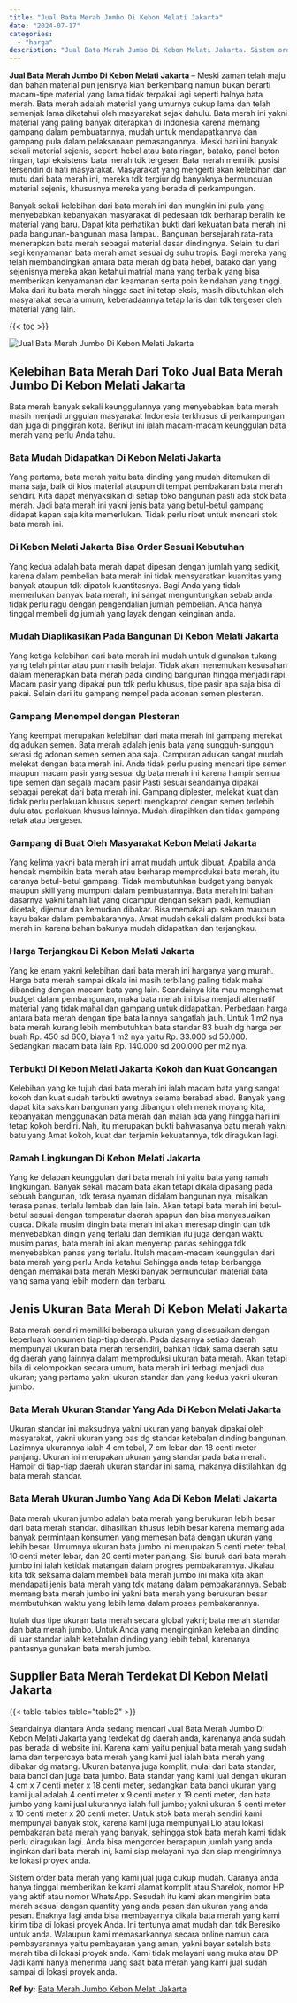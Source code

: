 ```yaml
---
title: "Jual Bata Merah Jumbo Di Kebon Melati Jakarta"
date: "2024-07-17"
categories: 
  - "harga"
description: "Jual Bata Merah Jumbo Di Kebon Melati Jakarta. Sistem order bata merah yang kami jual juga cukup mudah. Caranya anda hanya tinggal memberikan ke kami alamat..."
---
```


**Jual Bata Merah Jumbo Di Kebon Melati Jakarta** – Meski zaman telah maju dan bahan material pun jenisnya kian berkembang namun bukan berarti macam-tipe material yang lama tidak terpakai lagi seperti halnya bata merah. Bata merah adalah material yang umurnya cukup lama dan telah semenjak lama diketahui oleh masyarakat sejak dahulu. Bata merah ini yakni material yang paling banyak diterapkan di Indonesia karena memang gampang dalam pembuatannya, mudah untuk mendapatkannya dan gampang pula dalam pelaksanaan pemasangannya. Meski hari ini banyak sekali material sejenis, seperti hebel atau bata ringan, batako, panel beton ringan, tapi eksistensi bata merah tdk tergeser. Bata merah memiliki posisi tersendiri di hati masyarakat. Masyarakat yang mengerti akan kelebihan dan mutu dari bata merah ini, mereka tdk tergiur dg banyaknya bermunculan material sejenis, khususnya mereka yang berada di perkampungan.

Banyak sekali kelebihan dari bata merah ini dan mungkin ini pula yang menyebabkan kebanyakan masyarakat di pedesaan tdk berharap beralih ke material yang baru. Dapat kita perhatikan bukti dari kekuatan bata merah ini pada bangunan-bangunan masa lampau. Bangunan bersejarah rata-rata menerapkan bata merah sebagai material dasar dindingnya. Selain itu dari segi kenyamanan bata merah amat sesuai dg suhu tropis. Bagi mereka yang telah membandingkan antara bata merah dg bata hebel, batako dan yang sejenisnya mereka akan ketahui matrial mana yang terbaik yang bisa memberikan kenyamanan dan keamanan serta poin keindahan yang tinggi. Maka dari itu bata merah hingga saat ini tetap eksis, masih dibutuhkan oleh masyarakat secara umum, keberadaannya tetap laris dan tdk tergeser oleh material yang lain.

{{< toc >}}

![Jual Bata Merah Jumbo Di Kebon Melati Jakarta](/images/jual-bata-merah-31.png)

## Kelebihan Bata Merah Dari Toko Jual Bata Merah Jumbo Di Kebon Melati Jakarta

Bata merah banyak sekali keunggulannya yang menyebabkan bata merah masih menjadi unggulan masyarakat Indonesia terkhusus di perkampungan dan juga di pinggiran kota. Berikut ini ialah macam-macam keunggulan bata merah yang perlu Anda tahu.

### Bata Mudah Didapatkan Di Kebon Melati Jakarta

Yang pertama, bata merah yaitu bata dinding yang mudah ditemukan di mana saja, baik di kios material ataupun di tempat pembakaran bata merah sendiri. Kita dapat menyaksikan di setiap toko bangunan pasti ada stok bata merah. Jadi bata merah ini yakni jenis bata yang betul-betul gampang didapat kapan saja kita memerlukan. Tidak perlu ribet untuk mencari stok bata merah ini.

### Di Kebon Melati Jakarta Bisa Order Sesuai Kebutuhan

Yang kedua adalah bata merah dapat dipesan dengan jumlah yang sedikit, karena dalam pembelian bata merah ini tidak mensyaratkan kuantitas yang banyak ataupun tdk dipatok kuantitasnya. Bagi Anda yang tidak memerlukan banyak bata merah, ini sangat menguntungkan sebab anda tidak perlu ragu dengan pengendalian jumlah pembelian. Anda hanya tinggal membeli dg jumlah yang layak dengan keinginan anda.

### Mudah Diaplikasikan Pada Bangunan Di Kebon Melati Jakarta

Yang ketiga kelebihan dari bata merah ini mudah untuk digunakan tukang yang telah pintar atau pun masih belajar. Tidak akan menemukan kesusahan dalam menerapkan bata merah pada dinding bangunan hingga menjadi rapi. Macam pasir yang dipakai pun tdk perlu khusus, tipe pasir apa saja bisa di pakai. Selain dari itu gampang nempel pada adonan semen plesteran.

### Gampang Menempel dengan Plesteran

Yang keempat merupakan kelebihan dari mata merah ini gampang merekat dg adukan semen. Bata merah adalah jenis bata yang sungguh-sungguh serasi dg adonan semen semen apa saja. Campuran adukan sangat mudah melekat dengan bata merah ini. Anda tidak perlu pusing mencari tipe semen maupun macam pasir yang sesuai dg bata merah ini karena hampir semua tipe semen dan segala macam pasir Pasti sesuai seandainya dipakai sebagai perekat dari bata merah ini. Gampang diplester, melekat kuat dan tidak perlu perlakuan khusus seperti mengkaprot dengan semen terlebih dulu atau perlakuan khusus lainnya. Mudah dirapihkan dan tidak gampang retak atau bergeser.

### Gampang di Buat Oleh Masyarakat Kebon Melati Jakarta

Yang kelima yakni bata merah ini amat mudah untuk dibuat. Apabila anda hendak membikin bata merah atau berharap memproduksi bata merah, itu caranya betul-betul gampang. Tidak membutuhkan budget yang banyak maupun skill yang mumpuni dalam pembuatannya. Bata merah ini bahan dasarnya yakni tanah liat yang dicampur dengan sekam padi, kemudian dicetak, dijemur dan kemudian dibakar. Bisa memakai api sekam maupun kayu bakar dalam pembakarannya. Amat mudah sekali dalam produksi bata merah ini karena bahan bakunya mudah didapatkan dan terjangkau.

### Harga Terjangkau Di Kebon Melati Jakarta

Yang ke enam yakni kelebihan dari bata merah ini harganya yang murah. Harga bata merah sampai dikala ini masih terbilang paling tidak mahal dibanding dengan macam bata yang lain. Seandainya kita mau menghemat budget dalam pembangunan, maka bata merah ini bisa menjadi alternatif material yang tidak mahal dan gampang untuk didapatkan. Perbedaan harga antara bata merah dengan tipe bata lainnya sangatlah jauh. Untuk 1 m2 nya bata merah kurang lebih membutuhkan bata standar 83 buah dg harga per buah Rp. 450 sd 600, biaya 1 m2 nya yaitu Rp. 33.000 sd 50.000. Sedangkan macam bata lain Rp. 140.000 sd 200.000 per m2 nya.

### Terbukti Di Kebon Melati Jakarta Kokoh dan Kuat Goncangan

Kelebihan yang ke tujuh dari bata merah ini ialah macam bata yang sangat kokoh dan kuat sudah terbukti awetnya selama berabad abad. Banyak yang dapat kita saksikan bangunan yang dibangun oleh nenek moyang kita, kebanyakan menggunakan bata merah dan malah ada yang hingga hari ini tetap kokoh berdiri. Nah, itu merupakan bukti bahwasanya batu merah yakni batu yang Amat kokoh, kuat dan terjamin kekuatannya, tdk diragukan lagi.

### Ramah Lingkungan Di Kebon Melati Jakarta

Yang ke delapan keunggulan dari bata merah ini yaitu bata yang ramah lingkungan. Banyak sekali macam bata akan tetapi dikala dipasang pada sebuah bangunan, tdk terasa nyaman didalam bangunan nya, misalkan terasa panas, terlalu lembab dan lain lain. Akan tetapi bata merah ini betul-betul sesuai dengan temperatur daerah apapun dan bisa menyesuaikan cuaca. Dikala musim dingin bata merah ini akan meresap dingin dan tdk menyebabkan dingin yang terlalu dan demikian itu juga dengan waktu musim panas, bata merah ini akan menyerap panas sehingga tdk menyebabkan panas yang terlalu. Itulah macam-macam keunggulan dari bata merah yang perlu Anda ketahui Sehingga anda tetap berbangga dengan memakai bata merah Meski banyak bermunculan material bata yang sama yang lebih modern dan terbaru.

## Jenis Ukuran Bata Merah Di Kebon Melati Jakarta

Bata merah sendiri memiliki beberapa ukuran yang disesuaikan dengan keperluan konsumen tiap-tiap daerah. Pada dasarnya setiap daerah mempunyai ukuran bata merah tersendiri, bahkan tidak sama daerah satu dg daerah yang lainnya dalam memproduksi ukuran bata merah. Akan tetapi bila di kelompokkan secara umum, bata merah ini terbagi menjadi dua ukuran; yang pertama yakni ukuran standar dan yang kedua yakni ukuran jumbo.

### Bata Merah Ukuran Standar Yang Ada Di Kebon Melati Jakarta

Ukuran standar ini maksudnya yakni ukuran yang banyak dipakai oleh masyarakat, yakni ukuran yang pas dg standar ketebalan dinding bangunan. Lazimnya ukurannya ialah 4 cm tebal, 7 cm lebar dan 18 centi meter panjang. Ukuran ini merupakan ukuran yang standar pada bata merah. Hampir di tiap-tiap daerah ukuran standar ini sama, makanya diistilahkan dg bata merah standar.

### Bata Merah Ukuran Jumbo Yang Ada Di Kebon Melati Jakarta

Bata merah ukuran jumbo adalah bata merah yang berukuran lebih besar dari bata merah standar. dihasilkan khusus lebih besar karena memang ada banyak permintaan konsumen yang memesan bata dengan ukuran yang lebih besar. Umumnya ukuran bata jumbo ini merupakan 5 centi meter tebal, 10 centi meter lebar, dan 20 centi meter panjang. Sisi buruk dari bata merah jumbo ini ialah ketidak matangan dalam progres pembakarannya. Jikalau kita tdk seksama dalam membeli bata merah jumbo ini maka kita akan mendapati jenis bata merah yang tdk matang dalam pembakarannya. Sebab memang bata merah jumbo ini yakni bata merah yang berukuran besar membutuhkan waktu yang lebih lama dalam proses pembakarannya.

Itulah dua tipe ukuran bata merah secara global yakni; bata merah standar dan bata merah jumbo. Untuk Anda yang menginginkan ketebalan dinding di luar standar ialah ketebalan dinding yang lebih tebal, karenanya pantasnya gunakan bata merah jumbo.

## Supplier Bata Merah Terdekat Di Kebon Melati Jakarta

{{< table-tables table="table2" >}}

Seandainya diantara Anda sedang mencari Jual Bata Merah Jumbo Di Kebon Melati Jakarta yang terdekat dg daerah anda, karenanya anda sudah pas berada di website ini. Karena kami yaitu penjual bata merah yang sudah lama dan terpercaya bata merah yang kami jual ialah bata merah yang dibakar dg matang. Ukuran batanya juga komplit, mulai dari bata standar, bata banci dan juga bata jumbo. Bata standar yang kami jual dengan ukuran 4 cm x 7 centi meter x 18 centi meter, sedangkan bata banci ukuran yang kami jual adalah 4 centi meter x 9 centi meter x 19 centi meter, dan bata jumbo yang kami jual ukurannya ialah full jumbo; yakni ukuran 5 centi meter x 10 centi meter x 20 centi meter. Untuk stok bata merah sendiri kami mempunyai banyak stok, karena kami juga mempunyai Lio atau lokasi pembakaran bata merah yang banyak, sehingga stok bata merah kami tidak perlu diragukan lagi. Anda bisa mengorder berapapun jumlah yang anda inginkan dari bata merah ini, kami siap melayani nya dan siap mengirimnya ke lokasi proyek anda.

Sistem order bata merah yang kami jual juga cukup mudah. Caranya anda hanya tinggal memberikan ke kami alamat komplit atau Sharelok, nomor HP yang aktif atau nomor WhatsApp. Sesudah itu kami akan mengirim bata merah sesuai dengan quantity yang anda pesan dan ukuran yang anda pesan. Enaknya lagi anda bisa membayarnya dikala bata merah yang kami kirim tiba di lokasi proyek Anda. Ini tentunya amat mudah dan tdk Beresiko untuk anda. Walaupun kami memasarkannya secara online namun cara pembayarannya yaitu pembayaran yang aman, yakni bayar setelah bata merah tiba di lokasi proyek anda. Kami tidak melayani uang muka atau DP Jadi kami hanya menerima uang saat bata merah yang kami jual sudah sampai di lokasi proyek anda.

**Ref by:** [Bata Merah Jumbo Kebon Melati Jakarta](https://id.wikipedia.org/wiki/Bata)
